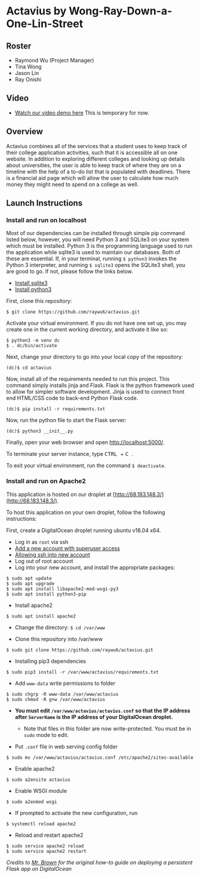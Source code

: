 # Actavius by Wong-Ray-Down-a-One-Lin-Street

## Roster
* Raymond Wu (Project Manager)
* Tina Wong
* Jason Lin
* Ray Onishi

## Video
* [Watch our video demo here]("/") This is temporary for now.

## Overview
Actavius combines all of the services that a student uses to keep track of their college application activities, such that it is accessible all on one website. In addition to exploring different colleges and looking up details about universities, the user is able to keep track of where they are on a timeline with the help of a to-do list that is populated with deadlines. There is a financial aid page which will allow the user to calculate how much money they might need to spend on a college as well.

## Launch Instructions
### Install and run on localhost
Most of our dependencies can be installed through simple pip command listed below, however, you will need Python 3 and SQLite3 on your system which must be installed. Python 3 is the programming language used to run the application while sqlite3 is used to maintain our databases. Both of these are essential. If, in your terminal, running `$ python3` invokes the Python 3 interpreter, and running `$ sqlite3` opens the SQLite3 shell, you are good to go. If not, please follow the links below.
* [Install sqlite3](https://mislav.net/rails/install-sqlite3/ "Install sqlite3")
* [Install python3](https://realpython.com/installing-python/ "Install python3")

First, clone this repository:
```
$ git clone https://github.com/raywu6/actavius.git
```
Activate your virtual environment. If you do not have one set up, you may create one in the current working directory, and activate it like so:
```
$ python3 -m venv dc
$ . dc/bin/activate
```

Next, change your directory to go into your local copy of the repository:
```
(dc)$ cd actavius
```
Now, install all of the requirements needed to run this project. This command simply installs jinja and Flask. Flask is the python framework used to allow for simpler software development. Jinja is used to connect front end HTML/CSS code to back-end Python Flask code.

```
(dc)$ pip install -r requirements.txt
```

Now, run the python file to start the Flask server:
```
(dc)$ python3 __init__.py
```

Finally, open your web browser and open [http://localhost:5000/](http://localhost:5000/).

To terminate your server instance, type <kbd> CTRL </kbd> + <kbd> C </kbd>.

To exit your virtual environment, run the command `$ deactivate`.

### Install and run on Apache2

This application is hosted on our droplet at [http://68.183.148.3/](http://68.183.148.3/).

To host this application on your own droplet, follow the following instructions:

First, create a DigitalOcean droplet running ubuntu v18.04 x64.

* Log in as `root` via ssh
* [Add a new account with superuser access](https://www.digitalocean.com/community/tutorials/how-to-create-a-sudo-user-on-ubuntu-quickstart)
* [Allowing ssh into new account](https://groups.google.com/a/stuy.edu/d/msg/softdev18-19/UIyq_zQXiN0/64EndEQMEAAJ)
* Log out of root account
* Log into your new account, and install the appropriate packages:
```
$ sudo apt update
$ sudo apt upgrade
$ sudo apt install libapache2-mod-wsgi-py3
$ sudo apt install python3-pip
```

* Install apache2
 ```
 $ sudo apt install apache2
 ```

* Change the directory: ```$ cd /var/www```

* Clone this repository into /var/www
```
$ sudo git clone https://github.com/raywu6/actavius.git
```

* Installing pip3 dependencies
```
$ sudo pip3 install -r /var/www/actavius/requirements.txt
```

* Add `www-data` write permissions to folder
```
$ sudo chgrp -R www-data /var/www/actavius
$ sudo chmod -R g+w /var/www/actavius
```

* **You must edit `/var/www/actavius/actavius.conf` so that the IP address after `ServerName` is the IP address of your DigitalOcean droplet.**
  * Note that files in this folder are now write-protected. You must be in `sudo` mode to edit.

* Put `.conf` file in web serving config folder
```
$ sudo mv /var/www/actavius/actavius.conf /etc/apache2/sites-available
```

* Enable apache2
```
$ sudo a2ensite actavius
```

* Enable WSGI module
```
$ sudo a2enmod wsgi
```

* If prompted to activate the new configuration, run
```
$ systemctl reload apache2
```

* Reload and restart apache2
```
$ sudo service apache2 reload
$ sudo service apache2 restart
```

*Credits to [Mr. Brown](https://github.com/tofr) for the original how-to guide on deploying a persistent Flask app on DigitalOcean*
